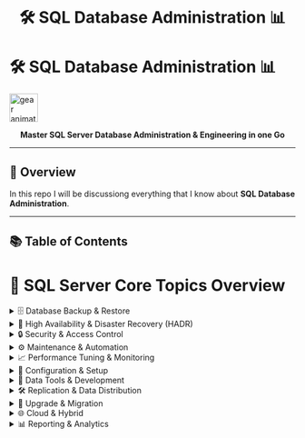 <!-- README.md -->

<h1 align="center">
  🛠️ SQL Database Administration 📊
</h1>

# 🛠️ SQL Database Administration 📊
<p>
  <img src="https://media.giphy.com/media/RgzryV9nRCMHPVVXPV/giphy.gif" width="50" alt="gear animation" />
</p>


<p align="center">
  <strong>Master SQL Server Database Administration & Engineering in one Go</strong>
</p>

---

## 🚀 Overview

In this repo I will be discussiong everything that I know about **SQL Database Administration**.

---

## 📚 Table of Contents

# 📌 SQL Server Core Topics Overview

<details>
<summary>🗄️ Database Backup & Restore</summary>

- Backup & Restore Strategies  
</details>

<details>
<summary>🔄 High Availability & Disaster Recovery (HADR)</summary>

- Log Shipping  
- Database Mirroring  
- Always On Availability Groups  
- Failover Clustering  


</details>

<details>
<summary>🔒 Security & Access Control</summary>

- Authentication Modes (Windows, SQL)  
- User, Roles & Permissions Management  
- Transparent Data Encryption (TDE)  
- Row-Level Security  
- Dynamic Data Masking  
- Auditing and Compliance  

</details>

<details>
<summary>⚙️ Maintenance & Automation</summary>

- SQL Server Agent Jobs  
- Maintenance Plans  
- Index Maintenance (Rebuild, Reorganize)  
- Statistics Updates  
- Alerts and Notifications  

</details>

<details>
<summary>📈 Performance Tuning & Monitoring</summary>

- Query Optimization  
- Execution Plans Analysis  
- Indexing Strategies  
- Resource Governor  
- Wait Statistics  
- Extended Events & Profiler  

</details>

<details>
<summary>🔧 Configuration & Setup</summary>

- Instance & Database Configuration  
- SQL Server Installation & Upgrades  
- Service Accounts & Permissions  
- SQL Server Configuration Manager  
- Network Configuration & Ports  

</details>

<details>
<summary>💾 Data Tools & Development</summary>

- T-SQL Programming  
- Stored Procedures, Functions, Triggers  
- Views and Indexed Views  
- SQLCLR Integration  
- JSON and XML Support  

</details>

<details>
<summary>🛠 Replication & Data Distribution</summary>

- Snapshot Replication  
- Transactional Replication  
- Merge Replication  
- Peer-to-Peer Replication  

</details>


<details>
<summary>🚀 Upgrade & Migration</summary>

- In-Place Upgrade (On prem)
- Side-by-Side (On prem)
- On prem to Azure
- On prem to AWS

</details>



<details>
<summary>🌐 Cloud & Hybrid</summary>

- Azure SQL Database & Managed Instance  
- SQL Server on Azure VM  
- Hybrid Backup Solutions  
- Cloud Disaster Recovery Strategies  

</details>

<details>
<summary>📊 Reporting & Analytics</summary>

- SQL Server Reporting Services (SSRS)  
- SQL Server Analysis Services (SSAS)  
- Integration Services (SSIS)  

</details>

